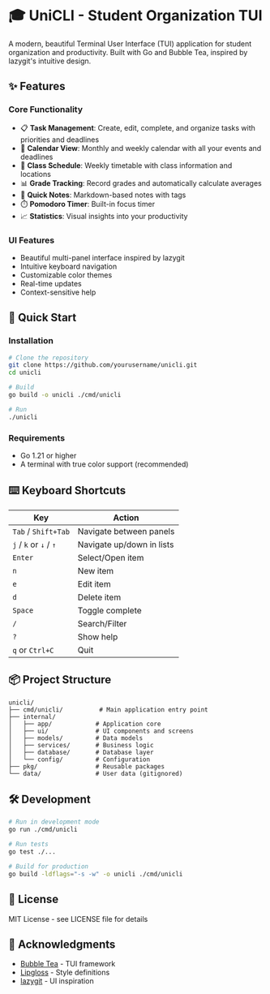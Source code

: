 # 🎓 UniCLI - Student Organization TUI

A modern, beautiful Terminal User Interface (TUI) application for student organization and productivity. Built with Go and Bubble Tea, inspired by lazygit's intuitive design.

## ✨ Features

### Core Functionality
- 📋 **Task Management**: Create, edit, complete, and organize tasks with priorities and deadlines
- 📅 **Calendar View**: Monthly and weekly calendar with all your events and deadlines
- 🎒 **Class Schedule**: Weekly timetable with class information and locations
- 📊 **Grade Tracking**: Record grades and automatically calculate averages
- 📝 **Quick Notes**: Markdown-based notes with tags
- ⏱️ **Pomodoro Timer**: Built-in focus timer
- 📈 **Statistics**: Visual insights into your productivity

### UI Features
- Beautiful multi-panel interface inspired by lazygit
- Intuitive keyboard navigation
- Customizable color themes
- Real-time updates
- Context-sensitive help

## 🚀 Quick Start

### Installation

```bash
# Clone the repository
git clone https://github.com/yourusername/unicli.git
cd unicli

# Build
go build -o unicli ./cmd/unicli

# Run
./unicli
```

### Requirements
- Go 1.21 or higher
- A terminal with true color support (recommended)

## ⌨️ Keyboard Shortcuts

| Key | Action |
|-----|--------|
| `Tab` / `Shift+Tab` | Navigate between panels |
| `j` / `k` or `↓` / `↑` | Navigate up/down in lists |
| `Enter` | Select/Open item |
| `n` | New item |
| `e` | Edit item |
| `d` | Delete item |
| `Space` | Toggle complete |
| `/` | Search/Filter |
| `?` | Show help |
| `q` or `Ctrl+C` | Quit |

## 📦 Project Structure

```
unicli/
├── cmd/unicli/          # Main application entry point
├── internal/
│   ├── app/            # Application core
│   ├── ui/             # UI components and screens
│   ├── models/         # Data models
│   ├── services/       # Business logic
│   ├── database/       # Database layer
│   └── config/         # Configuration
├── pkg/                # Reusable packages
└── data/               # User data (gitignored)
```

## 🛠️ Development

```bash
# Run in development mode
go run ./cmd/unicli

# Run tests
go test ./...

# Build for production
go build -ldflags="-s -w" -o unicli ./cmd/unicli
```

## 📝 License

MIT License - see LICENSE file for details

## 🙏 Acknowledgments

- [Bubble Tea](https://github.com/charmbracelet/bubbletea) - TUI framework
- [Lipgloss](https://github.com/charmbracelet/lipgloss) - Style definitions
- [lazygit](https://github.com/jesseduffield/lazygit) - UI inspiration
